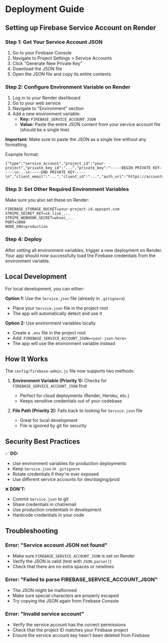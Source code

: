 # Deployment Guide

## Setting up Firebase Service Account on Render

### Step 1: Get Your Service Account JSON

1. Go to your Firebase Console
2. Navigate to Project Settings > Service Accounts
3. Click "Generate New Private Key"
4. Download the JSON file
5. Open the JSON file and copy its entire contents

### Step 2: Configure Environment Variable on Render

1. Log in to your Render dashboard
2. Go to your web service
3. Navigate to "Environment" section
4. Add a new environment variable:
   - **Key:** `FIREBASE_SERVICE_ACCOUNT_JSON`
   - **Value:** Paste the entire JSON content from your service account file (should be a single line)

**Important:** Make sure to paste the JSON as a single line without any formatting.

Example format:
```
{"type":"service_account","project_id":"your-project","private_key_id":"...","private_key":"-----BEGIN PRIVATE KEY-----\n...\n-----END PRIVATE KEY-----\n","client_email":"...","client_id":"...","auth_uri":"https://accounts.google.com/o/oauth2/auth","token_uri":"https://oauth2.googleapis.com/token","auth_provider_x509_cert_url":"https://www.googleapis.com/oauth2/v1/certs","client_x509_cert_url":"..."}
```

### Step 3: Set Other Required Environment Variables

Make sure you also set these on Render:

```
FIREBASE_STORAGE_BUCKET=your-project-id.appspot.com
STRIPE_SECRET_KEY=sk_live_...
STRIPE_WEBHOOK_SECRET=whsec_...
PORT=3000
NODE_ENV=production
```

### Step 4: Deploy

After setting all environment variables, trigger a new deployment on Render. Your app should now successfully load the Firebase credentials from the environment variable.

## Local Development

For local development, you can either:

**Option 1:** Use the `Service.json` file (already in `.gitignore`)
- Place your `Service.json` file in the project root
- The app will automatically detect and use it

**Option 2:** Use environment variables locally
- Create a `.env` file in the project root
- Add: `FIREBASE_SERVICE_ACCOUNT_JSON=<your-json-here>`
- The app will use the environment variable instead

## How It Works

The `config/firebase-admin.js` file now supports two methods:

1. **Environment Variable (Priority 1):** Checks for `FIREBASE_SERVICE_ACCOUNT_JSON` first
   - Perfect for cloud deployments (Render, Heroku, etc.)
   - Keeps sensitive credentials out of your codebase

2. **File Path (Priority 2):** Falls back to looking for `Service.json` file
   - Great for local development
   - File is ignored by git for security

## Security Best Practices

✅ **DO:**
- Use environment variables for production deployments
- Keep `Service.json` in `.gitignore`
- Rotate credentials if they're ever exposed
- Use different service accounts for dev/staging/prod

❌ **DON'T:**
- Commit `Service.json` to git
- Share credentials in chat/email
- Use production credentials in development
- Hardcode credentials in your code

## Troubleshooting

### Error: "Service account JSON not found"
- Make sure `FIREBASE_SERVICE_ACCOUNT_JSON` is set on Render
- Verify the JSON is valid (test with `JSON.parse()`)
- Check that there are no extra spaces or newlines

### Error: "Failed to parse FIREBASE_SERVICE_ACCOUNT_JSON"
- The JSON might be malformed
- Make sure special characters are properly escaped
- Try copying the JSON again from Firebase Console

### Error: "Invalid service account"
- Verify the service account has the correct permissions
- Check that the project ID matches your Firebase project
- Ensure the service account key hasn't been deleted from Firebase

